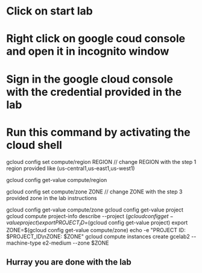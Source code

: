 # Click on start lab
# Right click on google coud console and open it in incognito window
# Sign in the google cloud console with the credential provided in the lab
# Run this command by activating the cloud shell

gcloud config set compute/region REGION 
// change REGION with the step 1 region provided like (us-central1,us-east1,us-west1)

gcloud config get-value compute/region

gcloud config set compute/zone ZONE
// change ZONE with the step 3 provided zone in the lab instructions

gcloud config get-value compute/zone
gcloud config get-value project
gcloud compute project-info describe --project $(gcloud config get-value project)
export PROJECT_ID=$(gcloud config get-value project)
export ZONE=$(gcloud config get-value compute/zone)
echo -e "PROJECT ID: $PROJECT_ID\nZONE: $ZONE"
gcloud compute instances create gcelab2 --machine-type e2-medium --zone $ZONE


## Hurray you are done with the lab

